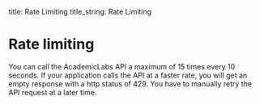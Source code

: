 title: Rate Limiting
title_string: Rate Limiting

# Rate limiting
You can call the AcademicLabs API a maximum of 15 times every 10 seconds. If your application calls the API at a faster rate, you will get an empty response with a http status of 429. You have to manually retry the API request at a later time.
